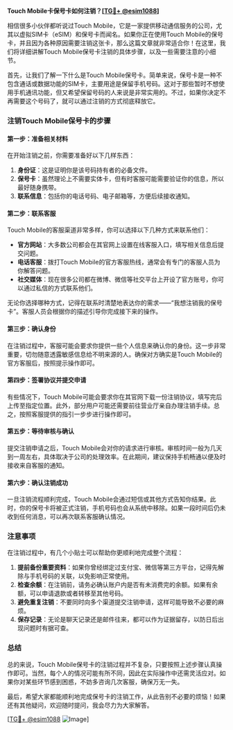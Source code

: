 **Touch Mobile卡保号卡如何注销？[[TG💪+ @esim1088](https://t.me/s/esim1088)]**

相信很多小伙伴都听说过Touch Mobile，它是一家提供移动通信服务的公司，尤其以虚拟SIM卡（eSIM）和保号卡而闻名。如果你正在使用Touch Mobile的保号卡，并且因为各种原因需要注销这张卡，那么这篇文章就非常适合你！在这里，我们将详细讲解Touch Mobile保号卡注销的具体步骤，以及一些需要注意的小细节。

首先，让我们了解一下什么是Touch Mobile保号卡。简单来说，保号卡是一种不包含通话或数据功能的SIM卡，主要用途是保留手机号码。这对于那些暂时不想使用手机通讯功能，但又希望保留号码的人来说是非常实用的。不过，如果你决定不再需要这个号码了，就可以通过注销的方式彻底释放它。

### 注销Touch Mobile保号卡的步骤

#### 第一步：准备相关材料
在开始注销之前，你需要准备好以下几样东西：
1. **身份证**：这是证明你是该号码持有者的必备文件。
2. **保号卡**：虽然理论上不需要实体卡，但有时客服可能需要验证你的信息，所以最好随身携带。
3. **联系信息**：包括你的电话号码、电子邮箱等，方便后续接收通知。

#### 第二步：联系客服
Touch Mobile的客服渠道非常多样，你可以选择以下几种方式来联系他们：
- **官方网站**：大多数公司都会在其官网上设置在线客服入口，填写相关信息后提交问题。
- **电话客服**：拨打Touch Mobile的官方客服热线，通常会有专门的客服人员为你解答问题。
- **社交媒体**：现在很多公司都在微博、微信等社交平台上开设了官方账号，你可以通过私信的方式联系他们。

无论你选择哪种方式，记得在联系时清楚地表达你的需求——“我想注销我的保号卡”。客服人员会根据你的描述引导你完成接下来的操作。

#### 第三步：确认身份
在注销过程中，客服可能会要求你提供一些个人信息来确认你的身份。这一步非常重要，切勿随意透露敏感信息给不明来源的人。确保对方确实是Touch Mobile的官方客服后，按照提示操作即可。

#### 第四步：签署协议并提交申请
有些情况下，Touch Mobile可能会要求你在其官网下载一份注销协议，填写完后上传至指定位置。此外，部分用户可能还需要前往营业厅亲自办理注销手续。总之，按照客服提供的指引一步步进行操作即可。

#### 第五步：等待审核与确认
提交注销申请之后，Touch Mobile会对你的请求进行审核。审核时间一般为几天到一周左右，具体取决于公司的处理效率。在此期间，建议保持手机畅通以便及时接收来自客服的通知。

#### 第六步：确认注销成功
一旦注销流程顺利完成，Touch Mobile会通过短信或其他方式告知你结果。此时，你的保号卡将被正式注销，手机号码也会从系统中移除。如果一段时间后仍未收到任何消息，可以再次联系客服确认情况。

### 注意事项

在注销过程中，有几个小贴士可以帮助你更顺利地完成整个流程：

1. **提前备份重要资料**：如果你曾经绑定过支付宝、微信等第三方平台，记得先解除与手机号码的关联，以免影响正常使用。
2. **检查余额**：在注销前，请务必确认账户内是否有未消费完的余额。如果有余额，可以申请退款或者转移至其他号码。
3. **避免重复注销**：不要同时向多个渠道提交注销申请，这样可能导致不必要的麻烦。
4. **保存记录**：无论是聊天记录还是邮件往来，都可以作为证据留存，以防日后出现问题时有据可查。

### 总结

总的来说，Touch Mobile保号卡的注销过程并不复杂，只要按照上述步骤认真操作即可。当然，每个人的情况可能有所不同，因此在实际操作中还需灵活应对。如果你对某些环节感到困惑，不妨多咨询几次客服，确保万无一失。

最后，希望大家都能顺利地完成保号卡的注销工作，从此告别不必要的烦恼！如果还有其他疑问，欢迎随时提问，我会尽力为大家解答。

[[TG💪+ @esim1088](https://t.me/s/esim1088) ![Image](https://i.postimg.cc/4NQfJmqS/Snipaste-2025-05-13-00-14-12.png)]